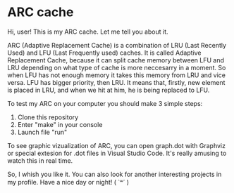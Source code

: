 # ARC cache
Hi, user! This is my ARC cache. Let me tell you about it. 

ARC (Adaptive Replacement Cache) is a combination of LRU (Last Recently Used) and LFU (Last Frequently used) caches.
It is called Adaptive Replacement Cache, because it can split cache memory between LFU and LRU depending on what type of cache is more neccesarry in a moment.
So when LFU has not enough memory it takes this memory from LRU and vice versa. LFU has bigger priority, then LRU. It means that, firstly, new element is placed 
in LRU, and when we hit at him, he is being replaced to LFU. 

To test my ARC on your computer you should make 3 simple steps:
1) Clone this repository
2) Enter "make" in your console
3) Launch file "run"

To see graphic vizualization of ARC, you can open graph.dot with Graphviz or special extesion for .dot files in Visual Studio Code.
It's really amusing to watch this in real time.

So, I whish you like it. You can also look for another interesting projects in my profile.
Have a nice day or night! ( ˙꒳˙ )
